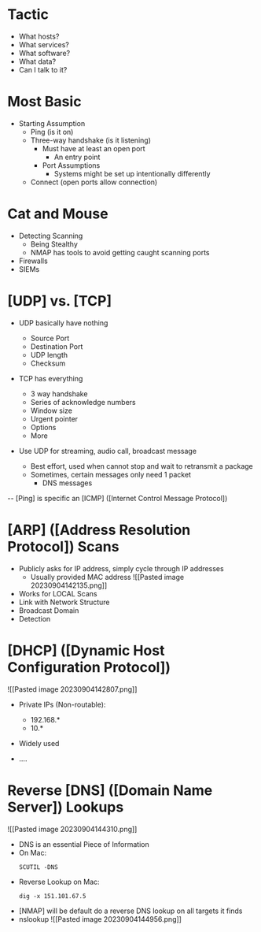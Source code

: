 # Tactic
- What hosts?
- What services?
- What software?
- What data?
- Can I talk to it?

# Most Basic
- Starting Assumption
	- Ping (is it on)
	- Three-way handshake (is it listening)
		- Must have at least an open port
			- An entry point 
		- Port Assumptions
			- Systems might be set up intentionally differently
	- Connect (open ports allow connection)

# Cat and Mouse
- Detecting Scanning
	- Being Stealthy
	- NMAP has tools to avoid getting caught scanning ports
- Firewalls
- SIEMs

# [UDP] vs. [TCP]
- UDP basically have nothing
	- Source Port
	- Destination Port
	- UDP length
	- Checksum
- TCP has everything
	- 3 way handshake
	- Series of acknowledge numbers
	- Window size
	- Urgent pointer
	- Options
	- More

- Use UDP for streaming, audio call, broadcast message
	- Best effort, used when cannot stop and wait to retransmit a package
	- Sometimes, certain messages only need 1 packet
		- DNS messages

-- [Ping] is specific an [ICMP] ([Internet Control Message Protocol])

# [ARP] ([Address Resolution Protocol]) Scans
- Publicly asks for IP address, simply cycle through IP addresses
	- Usually provided MAC address
![[Pasted image 20230904142135.png]]
- Works for LOCAL Scans
- Link with Network Structure
- Broadcast Domain
- Detection

# [DHCP] ([Dynamic Host Configuration Protocol])
![[Pasted image 20230904142807.png]]
- Private IPs (Non-routable):
	- 192.168.*
	- 10.*

- Widely used
- ....

# Reverse [DNS] ([Domain Name Server]) Lookups
![[Pasted image 20230904144310.png]]
- DNS is an essential Piece of Information
- On Mac:
	```
	SCUTIL -DNS
	```
- Reverse Lookup on Mac:
	```
	dig -x 151.101.67.5
	```
- [NMAP] will be default do a reverse DNS lookup on all targets it finds
- nslookup
![[Pasted image 20230904144956.png]]